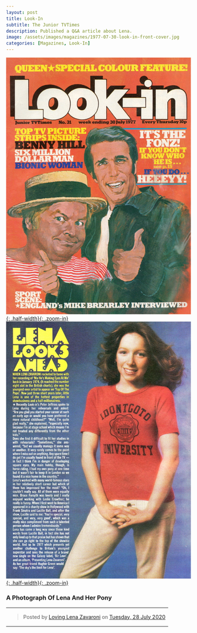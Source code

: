 ```yaml
---
layout: post
title: Look-In
subtitle: The Junior TVTimes
description: Published a Q&A article about Lena.
image: /assets/images/magazines/1977-07-30-look-in-front-cover.jpg
categories: [Magazines, Look-In]
---
```


[![](/assets/images/magazines/1977-07-30-look-in-front-cover.jpg){: .half-width}{: .zoom-in}](/assets/images/magazines/1977-07-30-look-in-front-cover.jpg)
[![](/assets/images/magazines/1977-07-30-look-in-inside-page.jpg){: .half-width}{: .zoom-in}](/assets/images/magazines/1977-07-30-look-in-inside-page.jpg)

### A Photograph Of Lena And Her Pony
<table style="width:100%; text-align:center;">
<tr><td><div id="fb-root"></div>
<script async defer crossorigin="anonymous" src="https://connect.facebook.net/en_GB/sdk.js#xfbml=1&version=v7.0" nonce="KRHaTctJ"></script>

<div class="fb-post" data-href="https://www.facebook.com/102713158005653/photos/p.162710108672624/162710108672624" data-show-text="true" data-width=""><blockquote cite="https://developers.facebook.com/102713158005653/photos/p.162710108672624/162710108672624/?type=3" class="fb-xfbml-parse-ignore">Posted by <a href="https://www.facebook.com/Loving-Lena-Zavaroni-102713158005653/">Loving Lena Zavaroni</a> on&nbsp;<a href="https://developers.facebook.com/102713158005653/photos/p.162710108672624/162710108672624/?type=3">Tuesday, 28 July 2020</a></blockquote></div></td></tr>
</table>

<style>
table {border-collapse: collapse; border: 0; padding: 0;}
table td {border: 0;}
.dt-published {display: none;}
.post-meta:after {content: "Week Ending 30 July 1977";}
.height-adjust1 {width:auto; height:350px;}
.height-adjust2 {width:auto; height:307px;}
</style>


